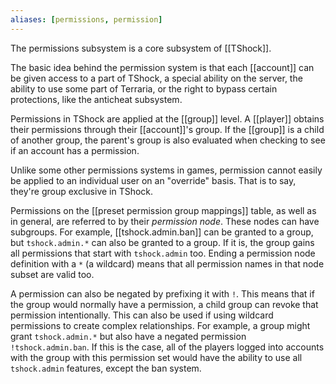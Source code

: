```yaml
---
aliases: [permissions, permission]
---
```


The permissions subsystem is a core subsystem of [[TShock]].

The basic idea behind the permission system is that each [[account]] can be given access to a part of TShock, a special ability on the server, the ability to use some part of Terraria, or the right to bypass certain protections, like the anticheat subsystem.

Permissions in TShock are applied at the [[group]] level. A [[player]] obtains their permissions through their [[account]]'s group. If the [[group]] is a child of another group, the parent's group is also evaluated when checking to see if an account has a permission.

Unlike some other permissions systems in games, permission cannot easily be applied to an individual user on an "override" basis. That is to say, they're group exclusive in TShock.

Permissions on the [[preset permission group mappings]] table, as well as in general, are referred to by their *permission node*. These nodes can have subgroups. For example, [[tshock.admin.ban]] can be granted to a group, but `tshock.admin.*` can also be granted to a group. If it is, the group gains all permissions that start with `tshock.admin` too. Ending a permission node definition with a `*` (a wildcard) means that all permission names in that node subset are valid too.

A permission can also be negated by prefixing it with `!`. This means that if the group would normally have a permission, a child group can revoke that permission intentionally. This can also be used if using wildcard permissions to create complex relationships. For example, a group might grant `tshock.admin.*` but also have a negated permission `!tshock.admin.ban`. If this is the case, all of the players logged into accounts with the group with this permission set would have the ability to use all `tshock.admin` features, except the ban system.